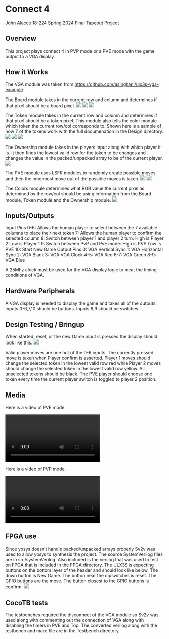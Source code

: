 # Connect 4

John Alacce
18-224 Spring 2024 Final Tapeout Project

## Overview

This project plays connect 4 in PVP mode or a PVE mode with the game output to a VGA display.

## How it Works

The VGA module was taken from https://github.com/asinghani/ulx3s-vga-example

The Board module takes in the current row and column and determines if that pixel should be a board pixel.
![](board1.png)
![](board2.png)
![](board3.png)

The Token module takes in the current row and column and determines if that pixel should be a token pixel. This module also tells the color module which token the current row/col corresponds to.
Shown here is a sample of how 7 of the tokens work with the full documenation in the Design directory.
![](token1.png)
![](token2.png)
![](token3.png)

The Ownership module takes in the players input along with which player it is. It then finds the lowest valid row for the token to be changes and changes the value in the packed/unpacked array to be of the current player.
![](Ownership.png)

The PVE module uses LSFR modules to randomly create possible moves and then the innermost move out of the possible moves is taken.
![](PVE1.png)
![](PVE2.png)

The Colors module determines what RGB value the current pixel as determined by the row/col should be using information from the Board module, Token module and the Ownership module.
![](Colors.png)

## Inputs/Outputs
Input Pins
0-6: Allows the human player to select between the 7 available columns to place
their next token
7: Allows the human player to confirm the selected column
8: Switch between player 1 and player 2 turn: High is Player 2 Low is Player 1 
9: Switch between PvP and PvE mode: High is PVP Low is PVE
10: Start New Game
Output Pins
0: VGA Vertical Sync
1: VGA Horizontal Sync
2: VGA Blank
3: VGA VGA Clock
4-5: VGA Red
6-7: VGA Green
8-9: VGA Blue

A 25Mhz clock must be used for the VGA display logic to meat the timing conditions of VGA.

## Hardware Peripherals

A VGA display is needed to display the game and takes all of the outputs.
Inputs 0-6,7,10 should be buttons.
Inputs 8,9 should be switches.

## Design Testing / Bringup

When started, reset, or the new Game input is pressed the display should look like this.
![](imageBoard.png)

Valid player moves are one hot of the 0-6 inputs. The currently pressed move is taken when Player confirm is asserted. Player 1 moves should change the selected token in the lowest valid row red while Player 2 moves should change the selected token in the lowest valid row yellow.
All unselected tokens should be black. The PVE player should choose one token every time the current player switch is toggled to player 2 position.

## Media

Here is a video of PVE mode.

![](pve.mp4)

Here is a video of PVP mode.

![](pvp.mp4)

## FPGA use

Since yosys doesn't handle packed/unpacked arrays properly Sv2v was used to allow yosys to synthesis the project. The source SystemVerilog files are in src/systemVerilog. Also included is the verilog that was used to test on FPGA that is included in the FPGA directory.
The ULX3S is expecting buttons on the bottom layer of the header and should look like below. The down button is New Game. The button near the dipswitches is reset. The GPIO buttons are the move. The button closest to the GPIO buttons is confirm.
![](imageFPGA.png)

## CocoTB tests

The testbenches required the disconnect of the VGA module so Sv2v was used along with commenting out the connection of VGA along with disabling the timers in PVE and Top. The converted verilog along with the testbench and make file are in the Testbench directory.

